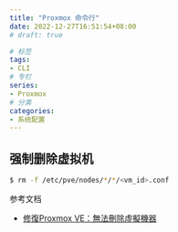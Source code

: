 ```yaml
---
title: "Proxmox 命令行"
date: 2022-12-27T16:51:54+08:00
# draft: true

# 标签
tags:
- CLI
# 专栏
series:
- Proxmox
# 分类
categories:
- 系统配置
---
```


## 强制删除虚拟机
```bash
$ rm -f /etc/pve/nodes/*/*/<vm_id>.conf
```
参考文档
- [修復Proxmox VE：無法刪除虛擬機器](https://blog.pulipuli.info/2014/08/proxmox-ve-fix-proxmox-ve-destroy.html#postcataproxmox-ve-fix-proxmox-ve-destroy.html0_anchor2)